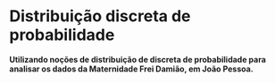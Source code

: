 # Distribuição discreta de probabilidade 

**Utilizando noções de distribuição de discreta de probabilidade para analisar os dados da Maternidade Frei Damião, em João Pessoa.**
